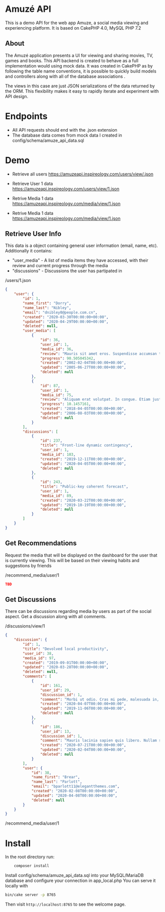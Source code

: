 # Amuzé API

This is a demo API for the web app Amuze, a social media viewing and experiencing platform.
It is based on CakePHP 4.0, MySQL PHP 7.2

## About
The Amuzé application presents a UI for viewing and sharing movies, TV, games and books. This API backend is created to
behave as a full implementation would using mock data. It was created in CakePHP as by following the table name conventions,
it is possible to quickly build models and controllers along with all of the database associations .

The views in this case are just JSON serializations of the data returned by the ORM. This flexibility makes it easy to
rapidly iterate and experiment with API design.

# Endpoints
- All API requests should end with the .json extension
- The database data comes from mock data I created in config/schema/amuze_api_data.sql

# Demo
- Retrieve all users https://amuzeapi.inspireology.com/users/view/.json
- Retrieve User 1 data https://amuzeapi.inspireology.com/users/view/1.json

- Retrive Media 1 data https://amuzeapi.inspireology.com/media/view/1.json
- Retrive Media 1 data https://amuzeapi.inspireology.com/media/view/1.json

## Retrieve User Info
This data is a object containing general user information (email, name, etc). Additionally it contains:
- "user_media" - A list of media items they have accessed, with their review and current progress through the media
- "discussions" - Discussions the user has partipated in

/users/1.json

```json
{
    "user": {
        "id": 1,
        "name_first": "Dorry",
        "name_last": "Nibley",
        "email": "dnibley0@people.com.cn",
        "created": "2020-03-30T00:00:00+00:00",
        "updated": "2020-04-29T00:00:00+00:00",
        "deleted": null,
        "user_media": [
            {
                "id": 36,
                "user_id": 1,
                "media_id": 36,
                "review": "Mauris sit amet eros. Suspendisse accumsan tortor quis turpis.",
                "progress": 90.505045342,
                "created": "2002-02-04T00:00:00+00:00",
                "updated": "2005-06-27T00:00:00+00:00",
                "deleted": null
            },
            {
                "id": 87,
                "user_id": 1,
                "media_id": 75,
                "review": "Aliquam erat volutpat. In congue. Etiam justo. Etiam pretium iaculis justo. In hac habitasse platea dictumst.",
                "progress": 10.1457161,
                "created": "2018-04-05T00:00:00+00:00",
                "updated": "2006-08-03T00:00:00+00:00",
                "deleted": null
            }
        ],
        "discussions": [
            {
                "id": 237,
                "title": "Front-line dynamic contingency",
                "user_id": 1,
                "media_id": 103,
                "created": "2019-12-11T00:00:00+00:00",
                "updated": "2020-04-05T00:00:00+00:00",
                "deleted": null
            },
            {
                "id": 243,
                "title": "Public-key coherent forecast",
                "user_id": 1,
                "media_id": 89,
                "created": "2020-03-22T00:00:00+00:00",
                "updated": "2019-10-19T00:00:00+00:00",
                "deleted": null
            }
        ]
    }
}

```
## Get Recommendations
Request the media that will be displayed on the dashboard for the user that is currently viewing. This will be based
on their viewing habits and suggestions by friends

/recommend_media/user/1
```json
TBD
```

## Get Discussions
There can be discussions regarding media by users as part of the social aspect.
Get a discussion along with all comments.

/discussions/view/1

```json
{
    "discussion": {
        "id": 1,
        "title": "Devolved local productivity",
        "user_id": 38,
        "media_id": 97,
        "created": "2019-09-01T00:00:00+00:00",
        "updated": "2020-03-28T00:00:00+00:00",
        "deleted": null,
        "comments": [
            {
                "id": 161,
                "user_id": 29,
                "discussion_id": 1,
                "comment": "Morbi ut odio. Cras mi pede, malesuada in, imperdiet et, commodo vulputate, justo. In blandit ultrices enim. Lorem ipsum dolor sit amet, consectetuer adipiscing elit.",
                "created": "2020-04-07T00:00:00+00:00",
                "updated": "2019-11-06T00:00:00+00:00",
                "deleted": null
            },
            {
                "id": 186,
                "user_id": 13,
                "discussion_id": 1,
                "comment": "Mauris lacinia sapien quis libero. Nullam sit amet turpis elementum ligula vehicula consequat. Morbi a ipsum. Integer a nibh. In quis justo.",
                "created": "2020-07-21T00:00:00+00:00",
                "updated": "2020-02-04T00:00:00+00:00",
                "deleted": null
            }
		],
        "user": {
            "id": 38,
            "name_first": "Brear",
            "name_last": "Parlott",
            "email": "bparlott11@elegantthemes.com",
            "created": "2020-02-08T00:00:00+00:00",
            "updated": "2020-04-08T00:00:00+00:00",
            "deleted": null
        }
    }
}

```

/recommend_media/user/1

# Install
In the root directory run:
```bash
    composer install
```
Install config/schema/amuze_api_data.sql into your MySQL/MariaDB database and configure your connection in app_local.php
You can serve it locally with

```bash
bin/cake server -p 8765
```

Then visit `http://localhost:8765` to see the welcome page.

